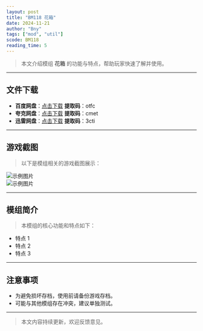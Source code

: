 ```yaml
---
layout: post
title: "BM118 花箱"
date: 2024-11-21
author: "Bny"
tags: ["mod", "util"]
scode: BM118
reading_time: 5
---
```


> 本文介绍模组 **花箱** 的功能与特点，帮助玩家快速了解并使用。

---





## 文件下载
- **百度网盘**：[点击下载](https://pan.baidu.com/s/1M6ruFLgF2sf9ugIQPqsHgA?pwd=otfc)  **提取码**：otfc  
- **夸克网盘**：[点击下载](https://pan.quark.cn/s/9a46837c05c5?pwd=cmet)  **提取码**：cmet  
- **迅雷网盘**：[点击下载](https://pan.xunlei.com/s/VOCCbeVTIL7qD5IUvE-GKnrOA1?pwd=3cti)  **提取码**：3cti  

---

## 游戏截图
> 以下是模组相关的游戏截图展示：

![示例图片](https://example.com/screenshot1.jpg)  
![示例图片](https://example.com/screenshot2.jpg)

---

## 模组简介
> 本模组的核心功能和特点如下：
- 特点 1
- 特点 2
- 特点 3

---

## 注意事项
- 为避免损坏存档，使用前请备份游戏存档。
- 可能与其他模组存在冲突，建议单独测试。

---

> 本文内容持续更新，欢迎反馈意见。
